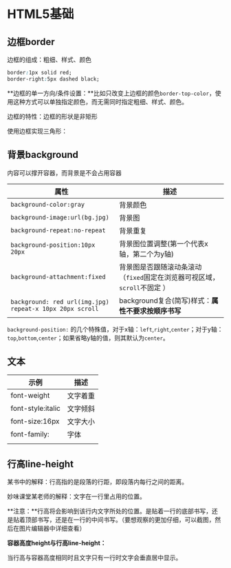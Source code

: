 # HTML5基础



## 边框border

边框的组成：粗细、样式、颜色

```css
border:1px solid red;
border-right:5px dashed black;
```



**边框的单一方向/条件设置：**比如只改变上边框的颜色`border-top-color`，使用这种方式可以单独指定颜色，而无需同时指定粗细、样式、颜色。

边框的特性：边框的形状是非矩形

使用边框实现三角形：



## 背景background

内容可以撑开容器，而背景是不会占用容器

| 属性                                                     | 描述                                                         |
| -------------------------------------------------------- | ------------------------------------------------------------ |
| `background-color:gray`                                  | 背景颜色                                                     |
| `background-image:url(bg.jpg)`                           | 背景图                                                       |
| `background-repeat:no-repeat`                            | 背景重复                                                     |
| `background-position:10px 20px`                          | 背景图位置调整(第一个代表x轴，第二个为y轴)                   |
| `background-attachment:fixed`                            | 背景图是否跟随滚动条滚动（`fixed`固定在浏览器可视区域，`scroll`不固定 ） |
| `background: red url(img.jpg) repeat-x 10px 20px scroll` | background复合(简写)样式：**属性不要求按顺序书写**           |



`background-position:` 的几个特殊值，对于x轴：`left`,`right`,`center`；对于y轴：`top`,`bottom`,`center`；如果省略y轴的值，则其默认为`center`。





## 文本



| 示例              | 描述     |
| ----------------- | -------- |
| font-weight       | 文字着重 |
| font-style:italic | 文字倾斜 |
| font-size:16px    | 文字大小 |
| font-family:      | 字体     |
|                   |          |



## 行高line-height

某书中的解释：行高指的是段落的行距，即段落内每行之间的距离。

妙味课堂某老师的解释：文字在一行里占用的位置。

**注意：**行高将会影响到该行内文字所处的位置。是贴着一行的底部书写，还是贴着顶部书写，还是在一行的中间书写。（要想观察的更加仔细，可以截图，然后在图片编辑器中详细查看）

**容器高度height与行高line-height：**

当行高与容器高度相同时且文字只有一行时文字会垂直居中显示。





